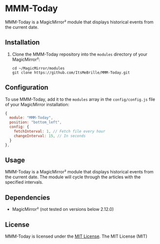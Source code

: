 # MMM-Today

MMM-Today is a MagicMirror² module that displays historical events from the current date.

## Installation
1. Clone the MMM-Today repository into the `modules` directory of your MagicMirror²:
   ```shell
   cd ~/MagicMirror/modules
   git clone https://github.com/ItsMeBrille/MMM-Today.git
   ```

## Configuration
To use MMM-Today, add it to the `modules` array in the `config/config.js` file of your MagicMirror installation:

```javascript
{
  module: "MMM-Today",
  position: "bottom_left",
  config: {
    fetchInterval: 1, // Fetch file every hour
    changeInterval: 15, // In seconds
  }
},
```

## Usage
MMM-Today is a MagicMirror² module that displays historical events from the current date. The module will cycle through the articles with the specified intervals.

## Dependencies
* MagicMirror² (not tested on versions below 2.12.0)

## License
MMM-Today is licensed under the [MIT License](LICENSE).
The MIT License (MIT)

